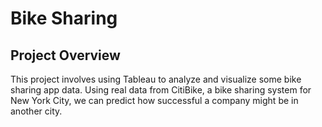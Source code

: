 # Bike Sharing

## Project Overview
This project involves using Tableau to analyze and visualize some bike sharing app data. Using real data from CitiBike, a bike sharing system for New York City, we can predict how successful a company might be in another city. 